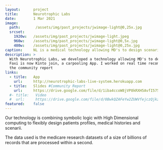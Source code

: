 ```yaml
---
layout:      project
title:       Neurotrophic Labs
date:        1 Mar 2021
image:
  path:       /assets/img/past_projects/jwimage-light@0,25x.jpg
  srcset:
    1920w:   /assets/img/past_projects/jwimage-light.jpeg
    960w:    /assets/img/past_projects/jwimage-light@0,5x.jpg
    480w:    /assets/img/past_projects/jwimage-light@0,25x.jpg
caption:     NL is a medical technology allowing MD's to design scenarii/hypotheses and get basic analyses in almost real time. 
description: >
  With Neurotrophic Labs, we developed a technology allowing MD's to design scenarii/hypotheses and get basic analyses in almost real time. 
  Faxi is now Kinto join, a carpooling App. I worked on real time recommendations and 
  the community report
links:
  - title:   App
    url:     http://neurotrophic-labs-live-system.herokuapp.com
  - title:   Slides #Community Report
    url:     https://drive.google.com/file/d/1iba4ccoW8jVP8kRXH5AvfI575r9ui6Vr/view?usp=sharing # https://faxi.shinyapps.io/NEXT/
  #- title:   Video
  #  url:     https://drive.google.com/file/d/0BwkQZAFeYw2ZUWVfejczQjkzTUE/view?usp=sharing
featured:    false
---
```


Our technology is combining symbolic logic with High Dimensional computing to flexibly design patients profiles, medical  histories and scenarii. 

The data used is the medicare research datasets of a size of  billions of records that are processed within a second.

